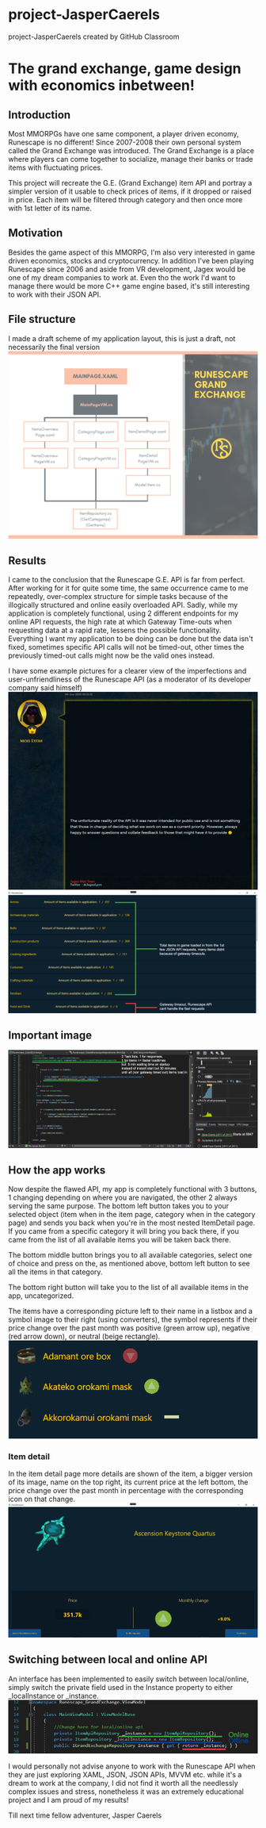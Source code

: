 # project-JasperCaerels
project-JasperCaerels created by GitHub Classroom

# The grand exchange, game design with economics inbetween!
## Introduction
Most MMORPGs have one same component, a player driven economy, Runescape is no different!
Since 2007-2008 their own personal system called the Grand Exchange was introduced.
The Grand Exchange is a place where players can come together to socialize,
manage their banks or trade items with fluctuating prices.

This project will recreate the G.E. (Grand Exchange) item API and portray a simpler version of it usable to check
prices of items, if it dropped or raised in price. Each item will be filtered through category and then once more with 1st letter of its name.

## Motivation
Besides the game aspect of this MMORPG, I'm also very interested in game driven economics, stocks and cryptocurrency.
In addition I've been playing Runescape since 2006 and aside from VR development, Jagex would be one of my dream companies to work at.
Even tho the work I'd want to manage there would be more C++ game engine based, it's still interesting to  work with their JSON API.


## File structure
I made a draft scheme of my application layout, this is just a draft, not necessarily the final version
![Image of my MVVM scheme](https://github.com/HowestDAE/project-JasperCaerels/blob/main/Scheme/Runescape_GE.png)

## Results
I came to the conclusion that the Runescape G.E. API is far from perfect. After working for it for quite some time, the same occurrence came to me repeatedly, over-complex structure for simple tasks because of the illogically structured and online easily overloaded API. Sadly, while my application is completely functional, using 2 different endpoints for my online API requests, the high rate at which Gateway Time-outs when requesting data at a rapid rate, lessens the possible functionality. Everything I want my application to be doing can be done but the data isn't fixed, sometimes specific API calls will not be timed-out, other times the previously timed-out calls might now be the valid ones instead.

I have some example pictures for a clearer view of the imperfections and user-unfriendliness of the Runescape API (as a moderator of its developer company said himself)
![Image of Moderator](https://github.com/HowestDAE/project-JasperCaerels/blob/main/IMPORTANT/ModeratorProof.PNG)
![Image of GateWay time-out data](https://github.com/HowestDAE/project-JasperCaerels/blob/main/IMPORTANT/DataLoadingIn.PNG)

## Important image
![Image of Await response](https://github.com/HowestDAE/project-JasperCaerels/blob/main/IMPORTANT/AwaitResponse.PNG)

## How the app works
Now despite the flawed API, my app is completely functional with 3 buttons, 1 changing depending on where you are navigated, the other 2 always serving the same purpose.
The bottom left button takes you to your selected object (item when in the item page, category when in the category page) and sends you back when you're in the most nested ItemDetail page. If you came from a specific category it will bring you back there, if you came from the list of all available items you will be taken back there.

The bottom middle button brings you to all available categories, select one of choice and press on the, as mentioned above, bottom left button to see all the items in that category.

The bottom right button will take you to the list of all available items in the app, uncategorized.

The items have a corresponding picture left to their name in a listbox and a symbol image to their right (using converters), the symbol represents if their price change over the past month was positive (green arrow up), negative (red arrow down), or neutral (beige rectangle).
![Image of Listbox items](https://github.com/HowestDAE/project-JasperCaerels/blob/main/IMPORTANT/ExplanationItemPrices.PNG)

### Item detail
In the item detail page more details are shown of the item, a bigger version of its image, name on the top right, its current price at the left bottom, the price change over the past month in percentage with the corresponding icon on that change. 
![Image of Item in detail](https://github.com/HowestDAE/project-JasperCaerels/blob/main/IMPORTANT/ItemDetail.PNG)

## Switching between local and online API
An interface has been implemented to easily switch between local/online, simply switch the private field used in the Instance property to either _localInstance or _instance. 
![Image of Changing local/online repository](https://github.com/HowestDAE/project-JasperCaerels/blob/main/IMPORTANT/SwitchOnlineOffline.PNG)

I would personally not advise anyone to work with the Runescape API when they are just exploring XAML, JSON, JSON APIs, MVVM etc. while it's a dream to work at the company, I did not find it worth all the needlessly complex issues and stress, nonetheless it was an extremely educational project and I am proud of my results!

Till next time fellow adventurer,
Jasper Caerels
